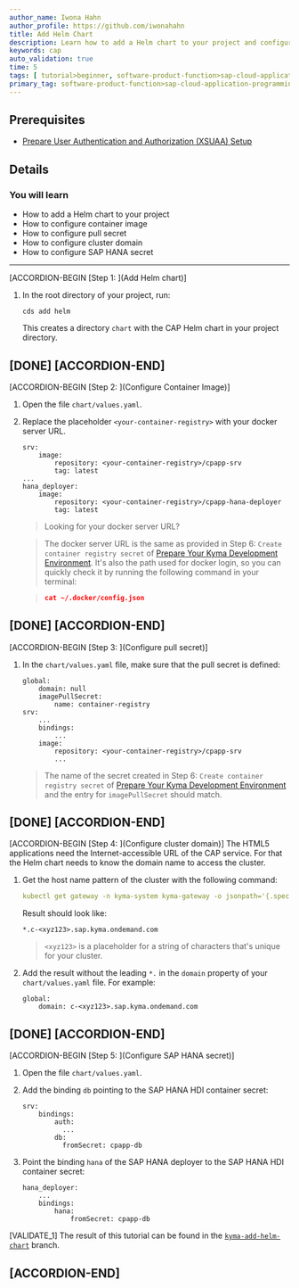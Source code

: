 ```yaml
---
author_name: Iwona Hahn
author_profile: https://github.com/iwonahahn
title: Add Helm Chart
description: Learn how to add a Helm chart to your project and configure container image, pull secret, cluster domain, and SAP HANA secret in the Helm chart.
keywords: cap
auto_validation: true
time: 5
tags: [ tutorial>beginner, software-product-function>sap-cloud-application-programming-model, programming-tool>node-js, software-product>sap-business-technology-platform, software-product>sap-btp-kyma-runtime, software-product>sap-fiori]
primary_tag: software-product-function>sap-cloud-application-programming-model
---
```


## Prerequisites
 - [Prepare User Authentication and Authorization (XSUAA) Setup](btp-app-kyma-prepare-xsuaa)


## Details
### You will learn
 - How to add a Helm chart to your project
 - How to configure container image
 - How to configure pull secret
 - How to configure cluster domain
 - How to configure SAP HANA secret


---

[ACCORDION-BEGIN [Step 1: ](Add Helm chart)]
1. In the root directory of your project, run:

    ```
    cds add helm
    ```

    This creates a directory `chart` with the CAP Helm chart in your project directory.

[DONE]
[ACCORDION-END]
---
[ACCORDION-BEGIN [Step 2: ](Configure Container Image)]
1. Open the file `chart/values.yaml`.

2. Replace the placeholder `<your-container-registry>` with your docker server URL.

    ```YAML[3,8]
    srv:
        image:
            repository: <your-container-registry>/cpapp-srv
            tag: latest
    ...
    hana_deployer:
        image:
            repository: <your-container-registry>/cpapp-hana-deployer
            tag: latest
    ```

    > Looking for your docker server URL?

    > The docker server URL is the same as provided in Step 6: `Create container registry secret` of [Prepare Your Kyma Development Environment](btp-app-kyma-prepare-dev-environment). It's also the path used for docker login, so you can quickly check it by running the following command in your terminal:

    > ```json
    > cat ~/.docker/config.json
    > ```

[DONE]
[ACCORDION-END]
---
[ACCORDION-BEGIN [Step 3: ](Configure pull secret)]
1. In the `chart/values.yaml` file, make sure that the pull secret is defined:

    ```YAML[4]
    global:
        domain: null
        imagePullSecret:
            name: container-registry
    srv:
        ...
        bindings:
            ...
        image:
            repository: <your-container-registry>/cpapp-srv
            ...
    ```
    > The name of the secret created in Step 6: `Create container registry secret` of [Prepare Your Kyma Development Environment](btp-app-kyma-prepare-dev-environment) and the entry for `imagePullSecret` should match.



[DONE]
[ACCORDION-END]
---
[ACCORDION-BEGIN [Step 4: ](Configure cluster domain)]
The HTML5 applications need the Internet-accessible URL of the CAP service. For that the Helm chart needs to know the domain name to access the cluster.

1. Get the host name pattern of the cluster with the following command:

    ```YAML
    kubectl get gateway -n kyma-system kyma-gateway -o jsonpath='{.spec.servers[0].hosts[0]}'
    ```

    Result should look like:

    ```
    *.c-<xyz123>.sap.kyma.ondemand.com
    ```

    >  `<xyz123>` is a placeholder for a string of characters that's unique for your cluster.

2. Add the result without the leading `*.` in the `domain` property of your `chart/values.yaml` file. For example:

    ```YAML[2]
    global:
        domain: c-<xyz123>.sap.kyma.ondemand.com
    ```

[DONE]
[ACCORDION-END]
---
[ACCORDION-BEGIN [Step 5: ](Configure SAP HANA secret)]
1. Open the file `chart/values.yaml`.

2. Add the binding `db` pointing to the SAP HANA HDI container secret:

    ```YAML[5-6]
    srv:
        bindings:
            auth:
              ...
            db:
              fromSecret: cpapp-db
    ```

3. Point the binding `hana` of the SAP HANA deployer to the SAP HANA HDI container secret:

    ```YAML[5]
    hana_deployer:
        ...
        bindings:
            hana:
                fromSecret: cpapp-db
    ```

[VALIDATE_1]
The result of this tutorial can be found in the [`kyma-add-helm-chart`](https://github.com/SAP-samples/cloud-cap-risk-management/tree/kyma-add-helm-chart) branch.


[ACCORDION-END]
---
